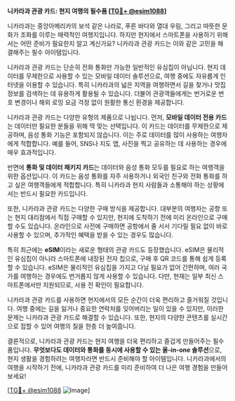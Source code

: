**니카라과 관광 카드: 현지 여행의 필수품 [[TG💪+ @esim1088](https://t.me/s/esim1088)]**

니카라과는 중앙아메리카의 보석 같은 나라로, 푸른 바다와 열대 우림, 그리고 따뜻한 문화가 조화를 이루는 매력적인 여행지입니다. 하지만 현지에서 스마트폰을 사용하기 위해서는 어떤 준비가 필요한지 알고 계신가요? 니카라과 관광 카드는 이와 같은 고민을 해결해주는 필수 아이템입니다.

니카라과 관광 카드는 단순히 전화 통화만 가능한 일반적인 유심칩이 아닙니다. 현지 데이터를 무제한으로 사용할 수 있는 모바일 데이터 솔루션으로, 여행 중에도 자유롭게 인터넷을 이용할 수 있습니다. 특히 니카라과의 넓은 지역을 여행하면서 길을 찾거나 맛집 정보를 검색하는 데 유용하게 활용될 수 있습니다. 더불어 관광객들에게는 번거로운 번호 변경이나 해외 로밍 요금 걱정 없이 원활한 통신 환경을 제공합니다.

니카라과 관광 카드는 다양한 유형의 제품으로 나뉩니다. 먼저, **모바일 데이터 전용 카드**는 데이터만 필요한 분들을 위해 딱 맞는 선택입니다. 이 카드는 데이터를 무제한으로 제공하며, 음성 통화 기능은 포함되지 않습니다. 이는 주로 데이터를 많이 사용하는 여행자에게 적합합니다. 예를 들어, SNS나 지도 앱, 사진을 찍고 공유하는 데 사용하는 경우에 매우 효과적입니다.

반면에 **통화 및 데이터 패키지 카드**는 데이터와 음성 통화 모두를 필요로 하는 여행객을 위한 옵션입니다. 이 카드는 음성 통화를 자주 사용하거나 외국인 친구와 전화 통화를 하고 싶은 여행객들에게 적합합니다. 특히 니카라과 현지 사람들과 소통해야 하는 상황에서는 반드시 필요한 카드입니다.

또한, 니카라과 관광 카드는 다양한 구매 방식을 제공합니다. 대부분의 여행자는 공항 또는 현지 대리점에서 직접 구매할 수 있지만, 현지에 도착하기 전에 미리 온라인으로 구매할 수도 있습니다. 온라인으로 사전에 구매하면 공항에서 줄 서서 기다릴 필요 없이 바로 사용할 수 있으며, 추가적인 혜택을 받을 수 있는 경우도 많습니다.

특히 최근에는 **eSIM**이라는 새로운 형태의 관광 카드도 등장했습니다. eSIM은 물리적인 유심칩이 아니라 스마트폰에 내장된 전자 칩으로, 구매 후 QR 코드를 통해 쉽게 등록할 수 있습니다. eSIM은 물리적인 유심칩을 가지고 다닐 필요가 없어 간편하며, 여러 국가를 여행하는 경우에도 번거롭지 않게 사용할 수 있습니다. 다만, 현재는 일부 최신 스마트폰에서만 지원되므로, 사용 전 확인이 필요합니다.

니카라과 관광 카드를 사용하면 현지에서의 모든 순간이 더욱 편리하고 즐거워질 것입니다. 여행 중에는 길을 잃거나 중요한 연락처를 잊어버리는 일이 있을 수 있지만, 이러한 문제는 니카라과 관광 카드로 해결할 수 있습니다. 또한, 현지의 다양한 콘텐츠를 실시간으로 접할 수 있어 여행의 질을 한층 더 높여줍니다.

결론적으로, 니카라과 관광 카드는 현지 여행을 더욱 편리하고 즐겁게 만들어주는 필수품입니다. **무엇보다도 데이터와 통화를 동시에 사용할 수 있는 올-in-one 솔루션**으로, 현지 생활을 경험하려는 여행자라면 반드시 준비해야 할 아이템입니다. 니카라과에서의 여행을 시작하기 전에, 니카라과 관광 카드를 미리 준비하여 더 나은 여행 경험을 만들어보세요!

[[TG💪+ @esim1088](https://t.me/s/esim1088) ![Image](https://i.postimg.cc/Y0z9fWf4/image.png)]